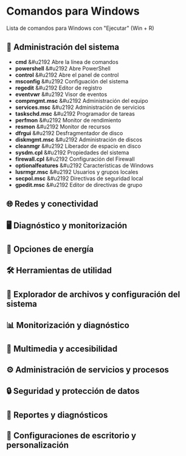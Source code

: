 # Comandos para Windows
Lista de comandos para Windows con "Ejecutar" (Win + R)

## :wrench: Administración del sistema
- **cmd** &#u2192 Abre la línea de comandos
- **powershell** &#u2192 Abre PowerShell
- **control** &#u2192 Abre el panel de control
- **msconfig** &#u2192 Configuación del sistema
- **regedit** &#u2192 Editor de registro
- **eventvwr** &#u2192 Visor de eventos
- **compmgmt.msc** &#u2192 Administración del equipo
- **services.msc** &#u2192 Administración de servicios
- **taskschd.msc** &#u2192 Programador de tareas
- **perfmon** &#u2192 Monitor de rendimiento
- **resmon** &#u2192 Monitor de recursos
- **dfrgui** &#u2192 Desfragmentador de disco
- **diskmgmt.msc** &#u2192 Administración de discos
- **cleanmgr** &#u2192 Liberador de espacio en disco
- **sysdm.cpl** &#u2192 Propiedades del sistema
- **firewall.cpl** &#u2192 Configuración del Firewall
- **optionalfeatures** &#u2192 Características de Windows
- **lusrmgr.msc** &#u2192 Usuarios y grupos locales
- **secpol.msc** &#u2192 Directivas de seguridad local
- **gpedit.msc** &#u2192 Editor de directivas de grupo

## :globe_with_meridians: Redes y conectividad

## :desktop_computer: Diagnóstico y monitorización

## :battery: Opciones de energía

## :hammer_and_wrench: Herramientas de utilidad

## :open_file_folder: Explorador de archivos y configuración del sistema

## :bar_chart: Monitorización y diagnóstico

## :musical_note: Multimedia y accesibilidad

## :gear: Administración de servicios y procesos

## :lock: Seguridad y protección de datos

## :memo: Reportes y diagnósticos

## :art: Configuraciones de escritorio y personalización

